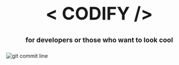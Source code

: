 <div align="center">
    <h1 style="font-size: 48px;">&lt; CODIFY /&gt;</h1>
    <h4 style="font-size: 18px;">for developers or those who want to look cool</h4>
</div>

![git commit line](https://github.com/gajowa-wroc/codify/assets/43618473/a7cebc35-9cdd-40c9-b3c0-c499e772f2d9)
